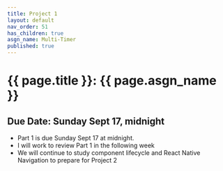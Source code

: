 ```yaml
---
title: Project 1
layout: default
nav_order: 51
has_children: true
asgn_name: Multi-Timer
published: true
---
```


# {{ page.title }}: {{ page.asgn_name }}


## Due Date: Sunday Sept 17, midnight

- Part 1 is due Sunday Sept 17 at midnight.
- I will work to review Part 1 in the following week
- We will continue to study component lifecycle and React Native Navigation to
  prepare for Project 2

